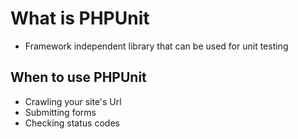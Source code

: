 # What is PHPUnit

-   Framework independent library that can be used for unit testing

## When to use PHPUnit

-   Crawling your site's Url
-   Submitting forms
-   Checking status codes
